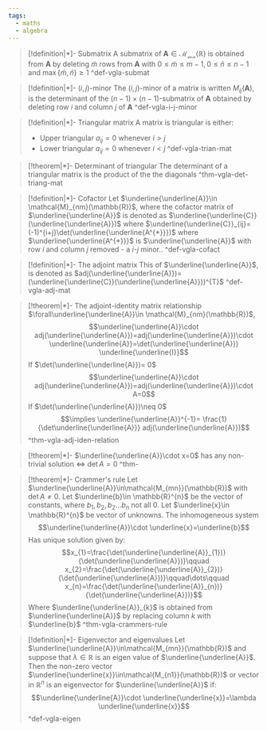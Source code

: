 ```yaml
---
tags:
  - maths
  - algebra
---
```

> [!definition|*]- Submatrix
> A submatrix of $\mathbf{A}\in\mathcal{M_{mn}}(\mathbb{R})$ is obtained from $\mathbf{A}$ by deleting $\tilde{m}$ rows from $\mathbf{A}$ with $0\leq\tilde{m}\leq m-1,\,0\leq \tilde{n}\leq n-1$ and $\max\{ \tilde{m},\tilde{n} \}\geq 1$
 ^def-vgla-submat

> [!definition|*]- $(i,j)$-minor
> The $(i,j)$-minor of a matrix is written $M_{ij}(\mathbf{A})$, is the determinant of the $(n-1)\times(n-1)$-submatrix of $\mathbf{A}$ obtained by deleting row $i$ and column $j$ of $\mathbf{A}$
 ^def-vgla-i-j-minor

> [!definition|*]- Triangular matrix
> A matrix is triangular is either:
> - Upper triangular $a_{ij}=0$ whenever $i>j$
> - Lower triangular $a_{ij}=0$ whenever $i<j$
 ^def-vgla-trian-mat

> [!theorem|*]- Determinant of triangular
> The determinant of a triangular matrix is the product of the the diagonals 
 ^thm-vgla-det-triang-mat

> [!definition|*]- Cofactor
> Let $\underline{\underline{A}}\in \mathcal{M}_{nm}(\mathbb{R})$, where the cofactor matrix of $\underline{\underline{A}}$ is denoted as $\underline{\underline{C}}(\underline{\underline{A}})$ where $\underline{\underline{C}}_{ij}=(-1)^{i+j}\det(\underline{\underline{A^{*}}})$ where $\underline{\underline{A^{*}}}$ is $\underline{\underline{A}}$ with row $i$ and column $j$ removed - a $i$-$j$ minor..
 ^def-vgla-cofact

> [!definition|*]- The adjoint matrix
> This of $\underline{\underline{A}}$, is denoted as $adj(\underline{\underline{A}})=(\underline{\underline{C}}(\underline{\underline{A}}))^{T}$
 ^def-vgla-adj-mat

> [!theorem|*]- The adjoint-identity matrix relationship
> $\forall\underline{\underline{A}}\in \mathcal{M}_{nm}(\mathbb{R})$,
> $$\underline{\underline{A}}\cdot adj(\underline{\underline{A}})=adj(\underline{\underline{A}})\cdot \underline{\underline{A}}=\det(\underline{\underline{A}}) \underline{\underline{I}}$$
> If $\det(\underline{\underline{A}})= 0$
> $$\underline{\underline{A}}\cdot adj(\underline{\underline{A}})=adj(\underline{\underline{A}})\cdot A=0$$
> If $\det(\underline{\underline{A}})\neq 0$
> $$\implies \underline{\underline{A}}^{-1}= \frac{1}{\det\underline{\underline{A}}} adj(\underline{\underline{A}})$$
 ^thm-vgla-adj-iden-relation

> [!theorem|*]- 
> $\underline{\underline{A}}\cdot x=0$ has any non-trivial solution $\iff$ $\det A=0$
 ^thm-

> [!theorem|*]- Crammer's rule
> Let $\underline{\underline{A}}\in\mathcal{M_{mn}}(\mathbb{R})$ with $\det A\neq 0$. Let $\underline{b}\in \mathbb{R}^{n}$ be the vector of constants, where $b_{1},b_{2},b_{2}\dots b_{n}$ not all $0$. Let $\underline{x}\in \mathbb{R}^{n}$ be vector of unknowns.
> The inhomogeneous system
> $$\underline{\underline{A}}\cdot \underline{x}=\underline{b}$$
> Has unique solution given by:
> $$x_{1}=\frac{\det(\underline{\underline{A}}_{1})}{\det(\underline{\underline{A}})}\qquad x_{2}=\frac{\det(\underline{\underline{A}}_{2})}{\det(\underline{\underline{A}})}\qquad\dots\qquad x_{n}=\frac{\det(\underline{\underline{A}}_{n})}{\det(\underline{\underline{A}})}$$
> Where $\underline{\underline{A}}_{k}$ is obtained from $\underline{\underline{A}}$ by replacing column $k$ with $\underline{b}$
 ^thm-vgla-crammers-rule

> [!definition|*]- Eigenvector and eigenvalues
> Let $\underline{\underline{A}}\in\mathcal{M_{mn}}(\mathbb{R})$ and suppose that $\lambda \in \mathbb{R}$ is an eigen value of $\underline{\underline{A}}$. Then the non-zero vector $\underline{\underline{x}}\in\mathcal{M_{n1}}(\mathbb{R})$ or vector in $\mathbb{R}^{n}$ is an eigenvector for $\underline{\underline{A}}$ if:
> $$\underline{\underline{A}}\cdot \underline{\underline{x}}=\lambda \underline{\underline{x}}$$
 ^def-vgla-eigen

